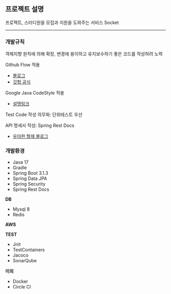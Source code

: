 ## 프로젝트 설명

프로젝트, 스터디원을 모집과 지원을 도와주는 서비스 Socket

--------------

### 개발규칙

객체지향 원칙에 의해 확장, 변경에 용이하고 유지보수하기 좋은 코드를 작성하려 노력

Github Flow 적용
* [블로그](https://hudi.blog/git-branch-strategy/)
* [깃헙 공식](https://docs.github.com/en/get-started/quickstart/github-flow)

Google Java CodeStyle 적용
* [설명링크](https://yeon-kr.tistory.com/197)

Test Code 작성 의무화: 단위테스트 우선

API 명세서 작성: Spring Rest Docs
* [우아한 형제 블로그](https://techblog.woowahan.com/2597/)

### 개발환경

- Java 17
- Gradle 
- Spring Boot 3.1.3
- Spring Data JPA
- Spring Security
- Spring Rest Docs

**DB**
- Mysql 8
- Redis

**AWS**


**TEST**
- Jnit
- TestContainers
- Jacoco
- SonarQube

**이외**
- Docker
- Circle CI


